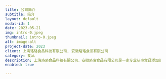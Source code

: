 ```yaml
---
title: 公司简介
subtitle: 简介
layout: default
modal-id: 1
date: 2023-05-21
img: intro-0.jpeg
thumbnail: intro-0.jpeg
alt: image-alt
project-date: 2023
client: 上海珞珞食品科技有限公司, 安徽珞珞食品有限公司
category: 食品
description: 上海珞珞食品科技有限公司，安徽珞珞食品有限公司是一家专业从事食品添加剂、复配食品添加剂生产、销售，及食品科技领域内技术开发的民营企业。深耕行业20年，不断提升产品性能，开发多元化产品，致力服务于市场、满足客户需求。公司成立以来，秉承客户至上、诚信为本的原则，愿与您携手合作，共创美好未来。 主要产品:葡萄糖酸- 8-内醋(豆腐王)、葡萄糖酸溶液、钠钙、亚铁等酸盐系列产品、复配消泡剂、复配稳定凝固剂、复配膨松剂、复配淀粉糖。
enabled: true

---
```

